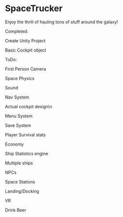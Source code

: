 # SpaceTrucker

Enjoy the thrill of hauling tons of stuff around the galaxy!


Completed:


Create Unity Project

Basic Cockpit object


ToDo:


First Person Camera

Space Physics

Sound

Nav System

Actual cockpit design\n

Menu System

Save System

Player Survival stats

Economy

Ship Statistics engine

Multiple ships

NPCs

Space Stations

Landing/Docking

VR

Drink Beer

